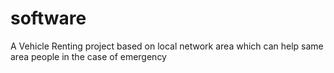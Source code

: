 # software
A Vehicle Renting project based on local network area which can help same area people in the case of emergency 
